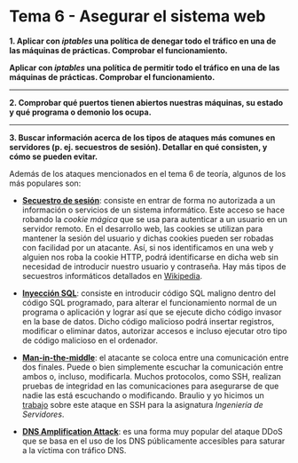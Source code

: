 # Tema 6 - Asegurar el sistema web

__1. Aplicar con *iptables* una política de denegar todo el tráfico en una de las máquinas de prácticas. Comprobar el funcionamiento.__

__Aplicar con *iptables* una política de permitir todo el tráfico en una de las máquinas de prácticas. Comprobar el funcionamiento.__

---

__2. Comprobar qué puertos tienen abiertos nuestras máquinas, su estado y qué programa o demonio los ocupa.__

---

__3. Buscar información acerca de los tipos de ataques más comunes en servidores (p. ej. secuestros de sesión). Detallar en qué consisten, y cómo se pueden evitar.__

Además de los ataques mencionados en el tema 6 de teoría, algunos de los más populares son:

* [__Secuestro de sesión__](https://en.wikipedia.org/wiki/Session_hijacking): consiste en entrar de forma no autorizada a un información o servicios de un sistema informático. Este acceso se hace robando la _cookie mágica_ que se usa para autenticar a un usuario en un servidor remoto. En el desarrollo web, las cookies se utilizan para mantener la sesión del usuario y dichas cookies pueden ser robadas con facilidad por un atacante. Así, si nos identificamos en una web y alguien nos roba la cookie HTTP, podrá identificarse en dicha web sin necesidad de introducir nuestro usuario y contraseña. Hay más tipos de secuestros informáticos detallados en [Wikipedia](https://es.wikipedia.org/wiki/Hijacking).

* [__Inyección SQL__](https://es.wikipedia.org/wiki/Inyecci%C3%B3n_SQL): consiste en introducir código SQL maligno dentro del código SQL programado, para alterar el funcionamiento normal de un programa o aplicación y lograr así que se ejecute dicho código invasor en la base de datos. Dicho código malicioso podrá insertar registros, modificar o eliminar datos, autorizar accesos e incluso ejecutar otro tipo de código malicioso en el ordenador.

* [__Man-in-the-middle__](https://en.wikipedia.org/wiki/Man-in-the-middle_attack): el atacante se coloca entre una comunicación entre dos finales. Puede o bien simplemente escuchar la comunicación entre ambos o, incluso, modificarla. Muchos protocolos, como SSH, realizan pruebas de integridad en las comunicaciones para asegurarse de que nadie las está escuchando o modificando. Braulio y yo hicimos un [trabajo](https://github.com/mgmacias95/SSH-El-Ataque-MITM) sobre este ataque en SSH para la asignatura _Ingeniería de Servidores_.

* [__DNS Amplification Attack__](https://www.us-cert.gov/ncas/alerts/TA13-088A): es una forma muy popular del ataque DDoS que se basa en el uso de los DNS públicamente accesibles para saturar a la víctima con tráfico DNS.
